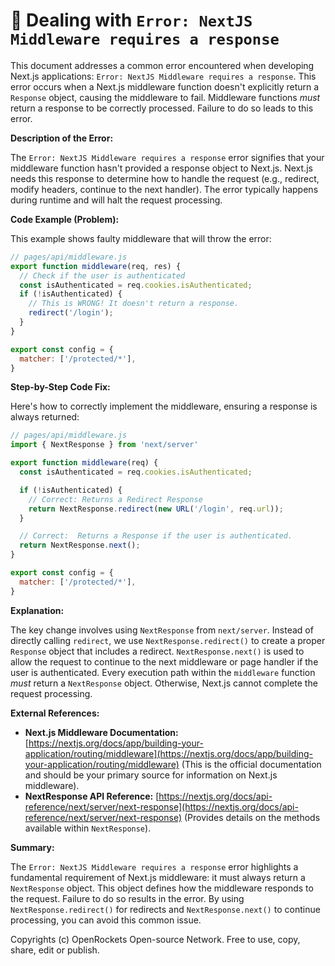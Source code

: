 # 🐞 Dealing with `Error: NextJS Middleware requires a response`


This document addresses a common error encountered when developing Next.js applications:  `Error: NextJS Middleware requires a response`. This error occurs when a Next.js middleware function doesn't explicitly return a `Response` object, causing the middleware to fail.  Middleware functions *must* return a response to be correctly processed.  Failure to do so leads to this error.

**Description of the Error:**

The `Error: NextJS Middleware requires a response` error signifies that your middleware function hasn't provided a response object to Next.js. Next.js needs this response to determine how to handle the request (e.g., redirect, modify headers, continue to the next handler).  The error typically happens during runtime and will halt the request processing.


**Code Example (Problem):**

This example shows faulty middleware that will throw the error:


```javascript
// pages/api/middleware.js
export function middleware(req, res) {
  // Check if the user is authenticated
  const isAuthenticated = req.cookies.isAuthenticated;
  if (!isAuthenticated) {
    // This is WRONG! It doesn't return a response.
    redirect('/login'); 
  }
}

export const config = {
  matcher: ['/protected/*'],
}
```

**Step-by-Step Code Fix:**

Here's how to correctly implement the middleware, ensuring a response is always returned:

```javascript
// pages/api/middleware.js
import { NextResponse } from 'next/server'

export function middleware(req) {
  const isAuthenticated = req.cookies.isAuthenticated;

  if (!isAuthenticated) {
    // Correct: Returns a Redirect Response
    return NextResponse.redirect(new URL('/login', req.url));
  }

  // Correct:  Returns a Response if the user is authenticated.
  return NextResponse.next();
}

export const config = {
  matcher: ['/protected/*'],
}
```


**Explanation:**

The key change involves using `NextResponse` from `next/server`.  Instead of directly calling `redirect`, we use `NextResponse.redirect()` to create a proper `Response` object that includes a redirect. `NextResponse.next()` is used to allow the request to continue to the next middleware or page handler if the user is authenticated.   Every execution path within the `middleware` function *must* return a `NextResponse` object.  Otherwise, Next.js cannot complete the request processing.


**External References:**

* **Next.js Middleware Documentation:** [https://nextjs.org/docs/app/building-your-application/routing/middleware](https://nextjs.org/docs/app/building-your-application/routing/middleware)  (This is the official documentation and should be your primary source for information on Next.js middleware).
* **NextResponse API Reference:** [https://nextjs.org/docs/api-reference/next/server/next-response](https://nextjs.org/docs/api-reference/next/server/next-response) (Provides details on the methods available within `NextResponse`).


**Summary:**

The `Error: NextJS Middleware requires a response` error highlights a fundamental requirement of Next.js middleware:  it must always return a `NextResponse` object.  This object defines how the middleware responds to the request.  Failure to do so results in the error.  By using `NextResponse.redirect()` for redirects and `NextResponse.next()` to continue processing, you can avoid this common issue.



Copyrights (c) OpenRockets Open-source Network. Free to use, copy, share, edit or publish.


